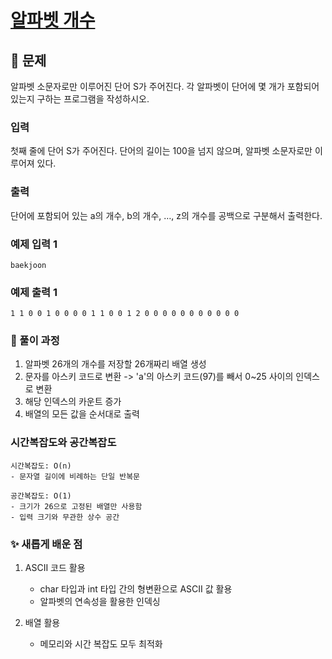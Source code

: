 # [알파벳 개수](https://www.acmicpc.net/problem/10808)

## 📌 문제
알파벳 소문자로만 이루어진 단어 S가 주어진다. 각 알파벳이 단어에 몇 개가 포함되어 있는지 구하는 프로그램을 작성하시오.

### 입력
첫째 줄에 단어 S가 주어진다. 단어의 길이는 100을 넘지 않으며, 알파벳 소문자로만 이루어져 있다.

### 출력
단어에 포함되어 있는 a의 개수, b의 개수, …, z의 개수를 공백으로 구분해서 출력한다.

### 예제 입력 1

    baekjoon

### 예제 출력 1

    1 1 0 0 1 0 0 0 0 1 1 0 0 1 2 0 0 0 0 0 0 0 0 0 0 0


### 🧰 풀이 과정

1. 알파벳 26개의 개수를 저장할 26개짜리 배열 생성
2. 문자를 아스키 코드로 변환 -> 'a'의 아스키 코드(97)를 빼서 0~25 사이의 인덱스로 변환
3. 해당 인덱스의 카운트 증가
4. 배열의 모든 값을 순서대로 출력


### 시간복잡도와 공간복잡도

    시간복잡도: O(n)
    - 문자열 길이에 비례하는 단일 반복문

    공간복잡도: O(1)
    - 크기가 26으로 고정된 배열만 사용함
    - 입력 크기와 무관한 상수 공간



### ✨ 새롭게 배운 점
1. ASCII 코드 활용
    - char 타입과 int 타입 간의 형변환으로 ASCII 값 활용
    - 알파벳의 연속성을 활용한 인덱싱


2. 배열 활용
    - 메모리와 시간 복잡도 모두 최적화